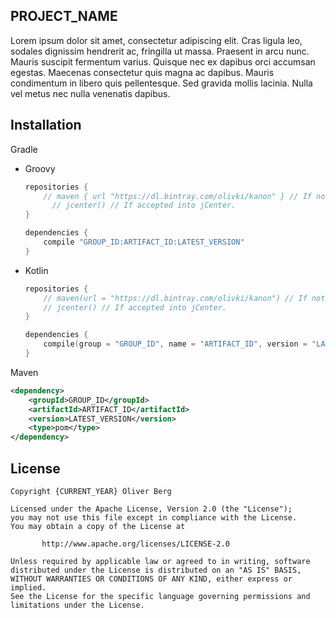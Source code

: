 ## PROJECT_NAME

Lorem ipsum dolor sit amet, consectetur adipiscing elit. Cras ligula leo, sodales dignissim hendrerit ac, fringilla ut massa. Praesent in arcu nunc. Mauris suscipit fermentum varius. Quisque nec ex dapibus orci accumsan egestas. Maecenas consectetur quis magna ac dapibus. Mauris condimentum in libero quis pellentesque. Sed gravida mollis lacinia. Nulla vel metus nec nulla venenatis dapibus.

## Installation

Gradle

- Groovy

  ```groovy
  repositories {
      // maven { url "https://dl.bintray.com/olivki/kanon" } // If not yet accepted into jCenter.
    	// jcenter() // If accepted into jCenter.
  }
  
  dependencies {
      compile "GROUP_ID:ARTIFACT_ID:LATEST_VERSION"
  }
  ```

- Kotlin

  ```kotlin
  repositories {
      // maven(url = "https://dl.bintray.com/olivki/kanon") // If not yet accepted into jCenter.
      // jcenter() // If accepted into jCenter.
  }
  
  dependencies {
      compile(group = "GROUP_ID", name = "ARTIFACT_ID", version = "LATEST_VERSION")
  }
  ```

Maven

```xml
<dependency>
    <groupId>GROUP_ID</groupId>
    <artifactId>ARTIFACT_ID</artifactId>
    <version>LATEST_VERSION</version>
    <type>pom</type>
</dependency>

```

## License

````
Copyright {CURRENT_YEAR} Oliver Berg

Licensed under the Apache License, Version 2.0 (the "License");
you may not use this file except in compliance with the License.
You may obtain a copy of the License at

       http://www.apache.org/licenses/LICENSE-2.0

Unless required by applicable law or agreed to in writing, software
distributed under the License is distributed on an "AS IS" BASIS,
WITHOUT WARRANTIES OR CONDITIONS OF ANY KIND, either express or implied.
See the License for the specific language governing permissions and
limitations under the License.
````